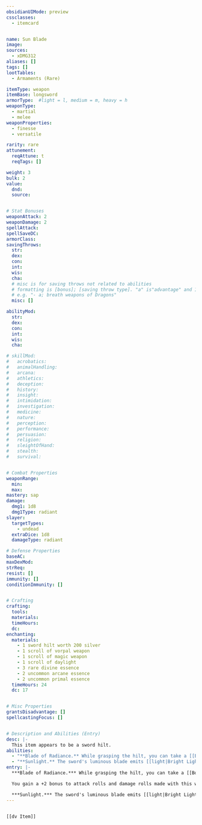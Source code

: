 ```yaml
---
obsidianUIMode: preview
cssclasses:
  - itemcard


name: Sun Blade
image: 
sources: 
  - xDMG312
aliases: []
tags: []
lootTables: 
  - Armaments (Rare)

itemType: weapon
itemBase: longsword
armorType:  #light = l, medium = m, heavy = h
weaponType: 
  - martial
  - melee
weaponProperties: 
  - finesse
  - versatile

rarity: rare
attunement:
  reqAttune: t
  reqTags: []

weight: 3
bulk: 2
value:
  dnd: 
  source: 


# Stat Bonuses
weaponAttack: 2
weaponDamage: 2
spellAttack:
spellSaveDC:
armorClass: 
savingThrows: 
  str:
  dex:
  con:
  int:
  wis:
  cha:
  # misc is for saving throws not related to abilities
  # formatting is [bonus]; [saving throw type]. "a" is"advantage" and 1,2,3 are for +1,+2,+3 etc. 
  # e.g. "- a; breath weapons of Dragons"
  misc: []

abilityMod:
  str: 
  dex: 
  con: 
  int: 
  wis: 
  cha: 

# skillMod:
#   acrobatics:
#   animalHandling:
#   arcana:
#   athletics:
#   deception:
#   history:
#   insight:
#   intimidation:
#   investigation:
#   medicine:
#   nature:
#   perception:
#   performance:
#   persuasion:
#   religion:
#   sleightOfHand:
#   stealth:
#   survival:


# Combat Properties
weaponRange:
  min: 
  max: 
mastery: sap
damage:
  dmg1: 1d8
  dmg1Type: radiant 
slayer:
  targetTypes:
    - undead
  extraDice: 1d8
  damageType: radiant

# Defense Properties
baseAC: 
maxDexMod: 
strReq: 
resist: []
immunity: []
conditionImmunity: []


# Crafting
crafting:
  tools: 
  materials:
  timeHours: 
  dc: 
enchanting:
  materials: 
    - 1 sword hilt worth 200 silver
    - 1 scroll of vorpal weapon
    - 1 scroll of magic weapon
    - 1 scroll of daylight
    - 3 rare divine essence
    - 2 uncommon arcane essence
    - 2 uncommon primal essence
  timeHours: 24
  dc: 17


# Misc Properties
grantsDisadvantage: []
spellcastingFocus: []


# Description and Abilities (Entry)
desc: |-
  This item appears to be a sword hilt.
abilities: 
  - "**Blade of Radiance.** While grasping the hilt, you can take a [[Bonus Action]] to cause a blade of pure radiance to spring into existence or make the blade disappear. While the blade exists, this magic weapon functions as a [[Longsword]] with [[Finesse]]. If you are proficient with [[Longswords]] or [[Shortswords]], you are proficient with the Sun Blade."
  - "**Sunlight.** The sword's luminous blade emits [[light|Bright Light]] in a 15-foot radius and [[light|Dim Light]] for an additional 15 feet. The light is sunlight. While the blade persists, you can take a [[Magic action]] to expand or reduce its radius of [[light|Bright Light]] and [[light|Dim Light]] by 5 feet each, to a maximum of 30 feet each or a minimum of 10 feet each"
entry: |-
  ***Blade of Radiance.*** While grasping the hilt, you can take a [[Bonus Action]] to cause a blade of pure radiance to spring into existence or make the blade disappear. While the blade exists, this magic weapon functions as a [[Longsword]] with [[Finesse]]. If you are proficient with [[longsword|Longswords]] or [[shortsword|Shortswords]], you are proficient with the Sun Blade.

  You gain a +2 bonus to attack rolls and damage rolls made with this weapon, which deals Radiant damage instead of Slashing damage. When you hit an Undead with it, that target takes an extra 1d8 Radiant damage.

  ***Sunlight.*** The sword's luminous blade emits [[light|Bright Light]] in a 15-foot radius and [[light|Dim Light]] for an additional 15 feet. The light is sunlight. While the blade persists, you can take a [[light|Magic action]] to expand or reduce its radius of [[light|Bright Light]] and [[light|Dim Light]] by 5 feet each, to a maximum of 30 feet each or a minimum of 10 feet each.
---
```


```meta-bind-embed

[[dv Item]]

```